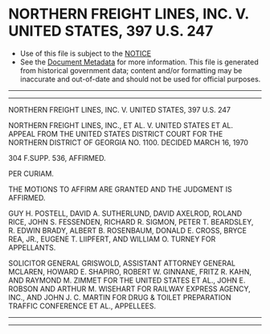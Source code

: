 ---
---

# NORTHERN FREIGHT LINES, INC. V. UNITED STATES, 397 U.S. 247

* Use of this file is subject to the [NOTICE](https://github.com/publicdocs/notice/blob/master/NOTICE)
* See the [Document Metadata](../../../) for more information.
  This file is generated from historical government data; content and/or formatting may be inaccurate and out-of-date and should not be used for official purposes.

----------
----------

NORTHERN FREIGHT LINES, INC. V. UNITED STATES, 397 U.S. 247

NORTHERN FREIGHT LINES, INC., ET AL. V. UNITED STATES ET AL. APPEAL FROM THE UNITED STATES DISTRICT COURT FOR THE NORTHERN DISTRICT OF GEORGIA NO. 1100.  DECIDED MARCH 16, 1970

304 F.SUPP.  536, AFFIRMED.

PER CURIAM.

THE MOTIONS TO AFFIRM ARE GRANTED AND THE JUDGMENT IS AFFIRMED.

GUY H. POSTELL, DAVID A. SUTHERLUND, DAVID AXELROD, ROLAND RICE, JOHN S. FESSENDEN, RICHARD R. SIGMON, PETER T. BEARDSLEY, R. EDWIN BRADY, ALBERT B. ROSENBAUM, DONALD E. CROSS, BRYCE REA, JR., EUGENE T. LIIPFERT, AND WILLIAM O. TURNEY FOR APPELLANTS.

SOLICITOR GENERAL GRISWOLD, ASSISTANT ATTORNEY GENERAL MCLAREN, HOWARD E. SHAPIRO, ROBERT W. GINNANE, FRITZ R. KAHN, AND RAYMOND M. ZIMMET FOR THE UNITED STATES ET AL., JOHN E. ROBSON AND ARTHUR M. WISEHART FOR RAILWAY EXPRESS AGENCY, INC., AND JOHN J. C. MARTIN FOR DRUG & TOILET PREPARATION TRAFFIC CONFERENCE ET AL., APPELLEES.


----------
----------


